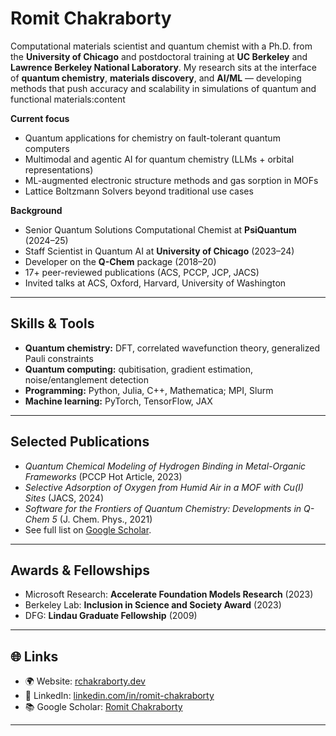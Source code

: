 # Romit Chakraborty

Computational materials scientist and quantum chemist with a Ph.D. from the **University of Chicago** and postdoctoral training at **UC Berkeley** and **Lawrence Berkeley National Laboratory**. My research sits at the interface of **quantum chemistry**, **materials discovery**, and **AI/ML** — developing methods that push accuracy and scalability in simulations of quantum and functional materials:content

**Current focus**  
- Quantum applications for chemistry on fault-tolerant quantum computers  
- Multimodal and agentic AI for quantum chemistry (LLMs + orbital representations)  
- ML-augmented electronic structure methods and gas sorption in MOFs
- Lattice Boltzmann Solvers beyond traditional use cases  

**Background**  
- Senior Quantum Solutions Computational Chemist at **PsiQuantum** (2024–25)  
- Staff Scientist in Quantum AI at **University of Chicago** (2023–24)  
- Developer on the **Q-Chem** package (2018–20)  
- 17+ peer-reviewed publications (ACS, PCCP, JCP, JACS)  
- Invited talks at ACS, Oxford, Harvard, University of Washington  

---

## Skills & Tools
- **Quantum chemistry:** DFT, correlated wavefunction theory, generalized Pauli constraints  
- **Quantum computing:** qubitisation, gradient estimation, noise/entanglement detection  
- **Programming:** Python, Julia, C++, Mathematica; MPI, Slurm  
- **Machine learning:** PyTorch, TensorFlow, JAX

---

## Selected Publications
- *Quantum Chemical Modeling of Hydrogen Binding in Metal-Organic Frameworks* (PCCP Hot Article, 2023)  
- *Selective Adsorption of Oxygen from Humid Air in a MOF with Cu(I) Sites* (JACS, 2024)  
- *Software for the Frontiers of Quantum Chemistry: Developments in Q-Chem 5* (J. Chem. Phys., 2021)  
- See full list on [Google Scholar](https://scholar.google.com/citations?hl=en&user=m4HlFRIAAAAJ&view_op=list_works&sortby=pubdate).

---

## Awards & Fellowships
- Microsoft Research: **Accelerate Foundation Models Research** (2023)  
- Berkeley Lab: **Inclusion in Science and Society Award** (2023)  
- DFG: **Lindau Graduate Fellowship** (2009)  

---

## 🌐 Links
- 🌍 Website: [rchakraborty.dev](https://www.rchakraborty.dev)  
- 🔗 LinkedIn: [linkedin.com/in/romit-chakraborty](https://www.linkedin.com/in/romit-chakraborty)  
- 📚 Google Scholar: [Romit Chakraborty](https://scholar.google.com/citations?hl=en&user=m4HlFRIAAAAJ&view_op=list_works&sortby=pubdate)  


---


